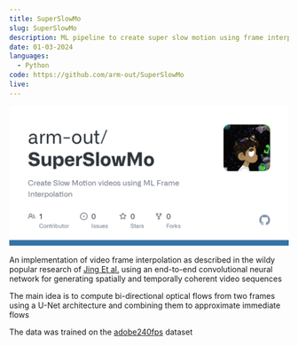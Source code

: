 ```yaml
---
title: SuperSlowMo
slug: SuperSlowMo
description: ML pipeline to create super slow motion using frame interpolation
date: 01-03-2024
languages:
  - Python
code: https://github.com/arm-out/SuperSlowMo
live:
---
```


![SuperSloMo header](images/SuperSloMo/header.png)

An implementation of video frame interpolation as described in the wildy popular research of [Jing Et al.](https://arxiv.org/abs/1712.00080) using an end-to-end convolutional neural network for generating spatially and temporally coherent video sequences

The main idea is to compute bi-directional optical flows from two frames using a U-Net architecture and combining them to approximate immediate flows

The data was trained on the [adobe240fps](https://www.cs.ubc.ca/labs/imager/tr/2017/DeepVideoDeblurring/) dataset
